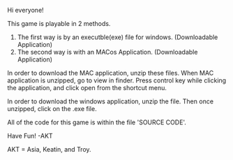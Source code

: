 Hi everyone!

This game is playable in 2 methods.
1. The first way is by an executble(exe) file for windows. (Downloadable Application) 
2. The second way is with an MACos Application. (Downloadable Application)

In order to download the MAC application, unzip these files. When MAC application is unzipped, go to view in finder. Press control key while clicking the application, and click open from the shortcut menu.

In order to download the windows application, unzip the file. Then once unzipped, click on the .exe file.


All of the code for this game is within the file 'SOURCE CODE'.

Have Fun! -AKT

AKT = Asia, Keatin, and Troy.






